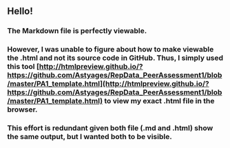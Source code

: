 ## Hello!

### The Markdown file is perfectly viewable.

### However, I was unable to figure about how to make viewable the .html and not its source code in GitHub. Thus, I simply used this tool [http://htmlpreview.github.io/?https://github.com/Astyages/RepData_PeerAssessment1/blob/master/PA1_template.html](http://htmlpreview.github.io/?https://github.com/Astyages/RepData_PeerAssessment1/blob/master/PA1_template.html) to view my exact .html file in the browser. 

### This effort is redundant given both file (.md and .html) show the same output, but I wanted both to be visible.